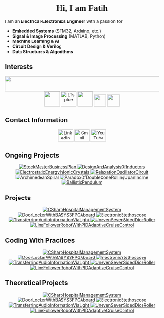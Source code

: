 <h1 align="center" style="font-family: 'Times New Roman', serif; font-weight: bold;">Hi, I am Fatih</h1>

I am an **Electrical-Electronics Engineer** with a passion for:

- **Embedded Systems** (STM32, Arduino, etc.)  
- **Signal & Image Processing** (MATLAB, Python)  
- **Machine Learning & AI**  
- **Circuit Design & Verilog**  
- **Data Structures & Algorithms**

  
## **Interests**
<div align="center">
  <!-- Icons from skillicons.dev -->
  <img src="https://skillicons.dev/icons?i=c,cpp,cs,python,mysql,matlab,arduino,raspberrypi,vscode,github" width="800" height="50">
  
  <!-- VHDL -->
  <img src="https://avatars.githubusercontent.com/u/21169439?s=280&v=4" width="50">
  
  <!-- LTspice -->
  <img src="https://i.redd.it/x6gnx2y78vy51.png" width="50" alt="LTspice">

  <!-- Signal Processing -->
  <img src="https://banner2.cleanpng.com/20180330/tde/avicp1c36.webp" height="50" width="50">

  <!-- STM32 -->
  <img src="https://wiki.st.com/stm32mpu/nsfr_img_auth.php/archive/c/c5/20211105095744%21ST_logo.png" height="40">

  <!-- Microsoft Office -->
  <img src="https://upload.wikimedia.org/wikipedia/commons/thumb/0/0e/Microsoft_365_%282022%29.svg/800px-Microsoft_365_%282022%29.svg.png" height="40">
</div>

## **Contact Information**
<p align="center">
  <a href="https://linkedin.com/in/mfatihg">
    <img src="https://upload.wikimedia.org/wikipedia/commons/thumb/c/ca/LinkedIn_logo_initials.png/600px-LinkedIn_logo_initials.png?20140125013055" width="50" height="40" alt="LinkedIn">
  </a>
  <a href="mailto:fatihgogus3@gmail.com">
    <img src="https://upload.wikimedia.org/wikipedia/commons/thumb/7/7e/Gmail_icon_%282020%29.svg/2560px-Gmail_icon_%282020%29.svg.png" width="50" height="40" alt="Gmail">
  </a>
  <a href="https://youtube.com/c/MehmetFatihGöğüş">
    <img src="https://upload.wikimedia.org/wikipedia/commons/e/ef/Youtube_logo.png" width="50" height="40" alt="YouTube">
  </a>
</p>

## **Ongoing Projects**
<p align="center">
  <a href="https://github.com/mfatihg/StockMasterBusinessPlan">
    <img src="https://github-readme-stats.vercel.app/api/pin/?username=mfatihg&repo=StockMasterBusinessPlan&theme=dark" alt="StockMasterBusinessPlan">
  </a>
  <a href="https://github.com/mfatihg/DesignAndAnalysisOfInductors">
    <img src="https://github-readme-stats.vercel.app/api/pin/?username=mfatihg&repo=DesignAndAnalysisOfInductors&theme=dark" alt="DesignAndAnalysisOfInductors">
  </a>
  <a href="https://github.com/mfatihg/ElectrostaticEnergyInIonicCrystals">
    <img src="https://github-readme-stats.vercel.app/api/pin/?username=mfatihg&repo=ElectrostaticEnergyInIonicCrystals&theme=dark" alt="ElectrostaticEnergyInIonicCrystals">
  </a>
  <a href="https://github.com/mfatihg/RelaxationOscillatorCircuit">
    <img src="https://github-readme-stats.vercel.app/api/pin/?username=mfatihg&repo=RelaxationOscillatorCircuit&theme=dark" alt="RelaxationOscillatorCircuit">
  </a>
  <a href="https://github.com/mfatihg/ArchimedeanSpiral">
    <img src="https://github-readme-stats.vercel.app/api/pin/?username=mfatihg&repo=ArchimedeanSpiral&theme=dark" alt="ArchimedeanSpiral">
  </a>
  <a href="https://github.com/mfatihg/ParadoxOfDoubleConeRollingUpanIncline">
    <img src="https://github-readme-stats.vercel.app/api/pin/?username=mfatihg&repo=ParadoxOfDoubleConeRollingUpanIncline&theme=dark" alt="ParadoxOfDoubleConeRollingUpanIncline">
  </a>
  <a href="https://github.com/mfatihg/BallisticPendulum">
    <img src="https://github-readme-stats.vercel.app/api/pin/?username=mfatihg&repo=BallisticPendulum&theme=dark" alt="BallisticPendulum">
  </a>
</p>

## **Projects**
<p align="center">
  <a href="https://github.com/mfatihg/CSharpHospitalManagementSystem">
    <img src="https://github-readme-stats.vercel.app/api/pin/?username=mfatihg&repo=CSharpHospitalManagementSystem&theme=dark" alt="CSharpHospitalManagementSystem">
  </a>
  <a href="https://github.com/mfatihg/DoorLockerWithBASYS3FPGAboard">
    <img src="https://github-readme-stats.vercel.app/api/pin/?username=mfatihg&repo=DoorLockerWithBASYS3FPGAboard&theme=dark" alt="DoorLockerWithBASYS3FPGAboard">
  </a>
  <a href="https://github.com/mfatihg/ElectronicStethoscope">
    <img src="https://github-readme-stats.vercel.app/api/pin/?username=mfatihg&repo=ElectronicStethoscope&theme=dark" alt="ElectronicStethoscope">
  </a>
  <a href="https://github.com/mfatihg/TransferringAudioInformationViaLight">
    <img src="https://github-readme-stats.vercel.app/api/pin/?username=mfatihg&repo=TransferringAudioInformationViaLight&theme=dark" alt="TransferringAudioInformationViaLight">
  </a>
  <a href="https://github.com/mfatihg/UnevenSevenSidedDiceRoller">
    <img src="https://github-readme-stats.vercel.app/api/pin/?username=mfatihg&repo=UnevenSevenSidedDiceRoller&theme=dark" alt="UnevenSevenSidedDiceRoller">
  </a>
  <a href="https://github.com/mfatihg/LineFollowerRobotWithPIDAdaptiveCruiseControl">
    <img src="https://github-readme-stats.vercel.app/api/pin/?username=mfatihg&repo=LineFollowerRobotWithPIDAdaptiveCruiseControl&theme=dark" alt="LineFollowerRobotWithPIDAdaptiveCruiseControl">
  </a>
</p>

## **Coding With Practices**
<p align="center">
  <a href="https://github.com/mfatihg/CSharpHospitalManagementSystem">
    <img src="https://github-readme-stats.vercel.app/api/pin/?username=mfatihg&repo=CSharpHospitalManagementSystem&theme=dark" alt="CSharpHospitalManagementSystem">
  </a>
  <a href="https://github.com/mfatihg/DoorLockerWithBASYS3FPGAboard">
    <img src="https://github-readme-stats.vercel.app/api/pin/?username=mfatihg&repo=DoorLockerWithBASYS3FPGAboard&theme=dark" alt="DoorLockerWithBASYS3FPGAboard">
  </a>
  <a href="https://github.com/mfatihg/ElectronicStethoscope">
    <img src="https://github-readme-stats.vercel.app/api/pin/?username=mfatihg&repo=ElectronicStethoscope&theme=dark" alt="ElectronicStethoscope">
  </a>
  <a href="https://github.com/mfatihg/TransferringAudioInformationViaLight">
    <img src="https://github-readme-stats.vercel.app/api/pin/?username=mfatihg&repo=TransferringAudioInformationViaLight&theme=dark" alt="TransferringAudioInformationViaLight">
  </a>
  <a href="https://github.com/mfatihg/UnevenSevenSidedDiceRoller">
    <img src="https://github-readme-stats.vercel.app/api/pin/?username=mfatihg&repo=UnevenSevenSidedDiceRoller&theme=dark" alt="UnevenSevenSidedDiceRoller">
  </a>
  <a href="https://github.com/mfatihg/LineFollowerRobotWithPIDAdaptiveCruiseControl">
    <img src="https://github-readme-stats.vercel.app/api/pin/?username=mfatihg&repo=LineFollowerRobotWithPIDAdaptiveCruiseControl&theme=dark" alt="LineFollowerRobotWithPIDAdaptiveCruiseControl">
  </a>
</p>

## **Theoretical Projects**
<p align="center">
  <a href="https://github.com/mfatihg/CSharpHospitalManagementSystem">
    <img src="https://github-readme-stats.vercel.app/api/pin/?username=mfatihg&repo=CSharpHospitalManagementSystem&theme=dark" alt="CSharpHospitalManagementSystem">
  </a>
  <a href="https://github.com/mfatihg/DoorLockerWithBASYS3FPGAboard">
    <img src="https://github-readme-stats.vercel.app/api/pin/?username=mfatihg&repo=DoorLockerWithBASYS3FPGAboard&theme=dark" alt="DoorLockerWithBASYS3FPGAboard">
  </a>
  <a href="https://github.com/mfatihg/ElectronicStethoscope">
    <img src="https://github-readme-stats.vercel.app/api/pin/?username=mfatihg&repo=ElectronicStethoscope&theme=dark" alt="ElectronicStethoscope">
  </a>
  <a href="https://github.com/mfatihg/TransferringAudioInformationViaLight">
    <img src="https://github-readme-stats.vercel.app/api/pin/?username=mfatihg&repo=TransferringAudioInformationViaLight&theme=dark" alt="TransferringAudioInformationViaLight">
  </a>
  <a href="https://github.com/mfatihg/UnevenSevenSidedDiceRoller">
    <img src="https://github-readme-stats.vercel.app/api/pin/?username=mfatihg&repo=UnevenSevenSidedDiceRoller&theme=dark" alt="UnevenSevenSidedDiceRoller">
  </a>
  <a href="https://github.com/mfatihg/LineFollowerRobotWithPIDAdaptiveCruiseControl">
    <img src="https://github-readme-stats.vercel.app/api/pin/?username=mfatihg&repo=LineFollowerRobotWithPIDAdaptiveCruiseControl&theme=dark" alt="LineFollowerRobotWithPIDAdaptiveCruiseControl">
  </a>
</p>


